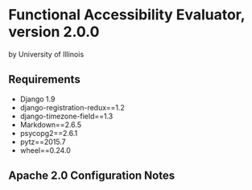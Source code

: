 # Functional Accessibility Evaluator, version 2.0.0
by University of Illinois

## Requirements

* Django 1.9
* django-registration-redux==1.2
* django-timezone-field==1.3
* Markdown==2.6.5
* psycopg2==2.6.1
* pytz==2015.7
* wheel==0.24.0

## Apache 2.0 Configuration Notes